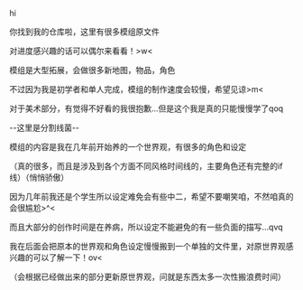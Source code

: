 hi

你找到我的仓库啦，这里有很多模组原文件

对进度感兴趣的话可以偶尔来看看！>w<

模组是大型拓展，会做很多新地图，物品，角色

不过因为我是初学者和单人完成，模组的制作速度会较慢，希望见谅>m<

对于美术部分，有觉得不好看的我很抱歉...但是这个我是真的只能慢慢学了qoq

--这里是分割线菌--

模组的内容是我在几年前开始养的一个世界观，有很多的角色和设定

（真的很多，而且是涉及到各个方面不同风格时间线的，主要角色还有完整的if线）（悄悄骄傲）

因为几年前我还是个学生所以设定难免会有些中二，希望不要嘲笑咱，不然咱真的会很尴尬>^<

而且大部分的创作时间是在养病，所以设定不能避免的有一些负面的描写...qvq

我在后面会把原本的世界观和角色设定慢慢搬到一个单独的文件里，对原世界观感兴趣的可以了解一下！ov<

（会根据已经做出来的部分更新原世界观，问就是东西太多一次性搬浪费时间）
